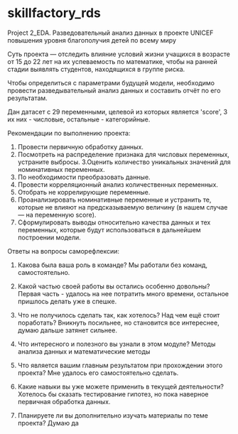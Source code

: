 # skillfactory_rds

Project 2_EDA.
Разведовательный анализ данных в проекте UNICEF повышения уровня благополучия детей по всему миру

Суть проекта — отследить влияние условий жизни учащихся в возрасте от 15 до 22 лет на их успеваемость по математике, чтобы на ранней стадии выявлять студентов, находящихся в группе риска.

Чтобы определиться с параметрами будущей модели, необходимо провести разведывательный анализ данных и составить отчёт по его результатам. 

Дан датасет с 29 переменными, целевой из которых является 'score', 3 их них - числовые, остальные - категорийные.

Рекомендации по выполнению проекта:

1. Провести первичную обработку данных. 
2. Посмотреть на распределение признака для числовых переменных, устраните выбросы.
3.Оценить количество уникальных значений для номинативных переменных.
4. По необходимости преобразовать данные.
5. Провести корреляционный анализ количественных переменных.
6. Отобрать не коррелирующие переменные.
7. Проанализировать номинативные переменные и устранить те, которые не влияют на предсказываемую величину (в нашем случае — на переменную score).
8. Сформулировать выводы относительно качества данных и тех переменных, которые будут использоваться в дальнейшем построении модели.

Ответы на вопросы саморефлексии:

1. Какова была ваша роль в команде?
Мы работали без команд, самостоятельно.

2. Какой частью своей работы вы остались особенно довольны?
Первая часть - удалось на нее потратить много времени, остальное пришлось делать уже в спешке.

3. Что не получилось сделать так, как хотелось? Над чем ещё стоит поработать?
Вникнуть посильнее, но становится все интереснее, думаю дальше затянет сильнее.

4. Что интересного и полезного вы узнали в этом модуле?
Методы анализа данных и математические методы

5. Что является вашим главным результатом при прохождении этого проекта?
Мне удалось его самостоятельно сделать.

6. Какие навыки вы уже можете применить в текущей деятельности?
Хотелось бы сказать тестирование гипотез, но пока наверное первичная обработка данных. 

7. Планируете ли вы дополнительно изучать материалы по теме проекта?
Думаю да
